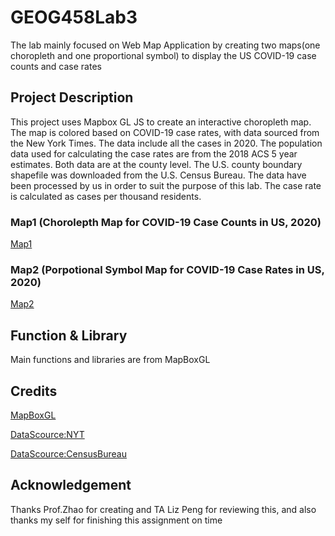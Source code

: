 # GEOG458Lab3

The lab mainly focused on Web Map Application by creating two maps(one choropleth and one proportional symbol) to display the US COVID-19 case counts and case rates

## Project Description

This project uses Mapbox GL JS to create an interactive choropleth map. The map is colored based on COVID-19 case rates, with data sourced from the New York Times. The data include all the cases in 2020. The population data used for calculating the case rates are from the 2018 ACS 5 year estimates. Both data are at the county level. The U.S. county boundary shapefile was downloaded from the U.S. Census Bureau. The data have been processed by us in order to suit the purpose of this lab. The case rate is calculated as cases per thousand residents.

### Map1 (Chorolepth Map for COVID-19 Case Counts in US, 2020)
[Map1](https://github.com/YugeRamirez/GEOG458Lab3/Map1.html)

### Map2 (Porpotional Symbol Map for COVID-19 Case Rates in US, 2020)
[Map2](https://github.com/YugeRamirez/GEOG458Lab3/Map2.html)

## Function & Library

Main functions and libraries are from MapBoxGL

## Credits
[MapBoxGL](https://docs.mapbox.com/mapbox-gl-js/guides/)

[DataScource:NYT](https://github.com/nytimes/covid-19-data/blob/43d32dde2f87bd4dafbb7d23f5d9e878124018b8/live/us-counties.csv)

[DataScource:CensusBureau](https://www.census.gov/geographies/mapping-files/time-series/geo/carto-boundary-file.html)

## Acknowledgement
Thanks Prof.Zhao for creating and TA Liz Peng for reviewing this, and also thanks my self for finishing this assignment on time

